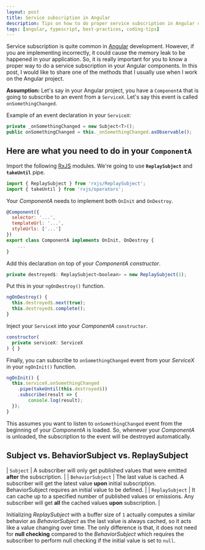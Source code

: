 ```yaml
---
layout: post
title: Service subscription in Angular
description: Tips on how to do proper service subscription in Angular component using ReplaySubject(1) and takeUntil pipe.
tags: [angular, typescript, best-practices, coding-tips]
---
```


Service subscription is quite common in [Angular](https://angular.io/) development. However, if you are implementing incorrectly, it could cause the memory leak to be happened in your application. So, it is really important for you to know a proper way to do a service subscription in your Angular components. In this post, I would like to share one of the methods that I usually use when I work on the Angular project.

**Assumption:** Let's say in your Angular project, you have a `ComponentA` that is going to subscribe to an event from a `ServiceX`. Let's say this event is called `onSomethingChanged`.

Example of an event declaration in your `ServiceX`:

```js
private _onSomethingChanged = new Subject<T>();
public onSomethingChanged = this._onSomethingChanged.asObservable();
```

## Here are what you need to do in your `ComponentA`

Import the following [RxJS](https://rxjs.dev/guide/overview) modules. We're going to use **`ReplaySubject`** and **`takeUntil`** pipe.

```js
import { ReplaySubject } from 'rxjs/ReplaySubject';
import { takeUntil } from 'rxjs/operators';
```

Your _ComponentA_ needs to implement both `OnInit` and `OnDestroy`.

```js
@Component({
  selector: '...',
  templateUrl: '...',
  styleUrls: ['...']
})
export class ComponentA implements OnInit, OnDestroy {
    ...
}
```

Add this declaration on top of your _ComponentA constructor_.

```js
private destroyed$: ReplaySubject<boolean> = new ReplaySubject(1);
```

Put this in your `ngOnDestroy()` function.

```js
ngOnDestroy() {
  this.destroyed$.next(true);
  this.destroyed$.complete();
}
```

Inject your `ServiceX` into your _ComponentA_ `constructor`.

```js
constructor(
  private serviceX: ServiceX
) { }
```

Finally, you can subscribe to `onSomethingChanged` event from your _ServiceX_ in your `ngOnInit()` function.

```js
ngOnInit() {
  this.serviceX.onSomethingChanged
    .pipe(takeUntil(this.destroyed$))
    .subscribe(result => {
        console.log(result);
  });
}
```

This assumes you want to listen to `onSomethingChanged` event from the beginning of your _ComponentA_ is loaded. So, whenever your _ComponentA_ is unloaded, the subscription to the event will be destroyed automatically.

## Subject vs. BehaviorSubject vs. ReplaySubject

| `Subject` | A subscriber will only get published values that were emitted **after** the subscription. |
| `BehaviorSubject` | The last value is cached. A subscriber will get the latest value **upon** initial subscription. BehaviorSubject requires an initial value to be defined. |
| `ReplaySubject` | It can cache up to a specified number of published values or emissions. Any subscriber will get **all** the cached values **upon** subscription. |

Initializing _ReplaySubject_ with a buffer size of `1` actually computes a similar behavior as _BehaviorSubject_ as the last value is always cached, so it acts like a value changing over time. The only difference is that, it does not need for **null checking** compared to the _BehaviorSubject_ which requires the subscriber to perform null checking if the initial value is set to `null`.